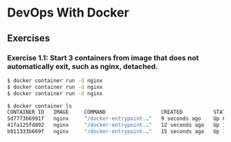 # DevOps With Docker

## Exercises

### Exercise 1.1: Start 3 containers from image that does not automatically exit, such as nginx, detached.

```bash
$ docker container run -d nginx
$ docker container run -d nginx
$ docker container run -d nginx
```

```bash
$ docker container ls
CONTAINER ID   IMAGE     COMMAND                  CREATED          STATUS          PORTS     NAMES
5d7773b6991f   nginx     "/docker-entrypoint.…"   9 seconds ago    Up 8 seconds    80/tcp    serene_chaplygin
41fa125fd892   nginx     "/docker-entrypoint.…"   12 seconds ago   Up 10 seconds   80/tcp    xenodochial_khorana
b011333b669f   nginx     "/docker-entrypoint.…"   15 seconds ago   Up 14 seconds   80/tcp    jolly_ptolemy
```
